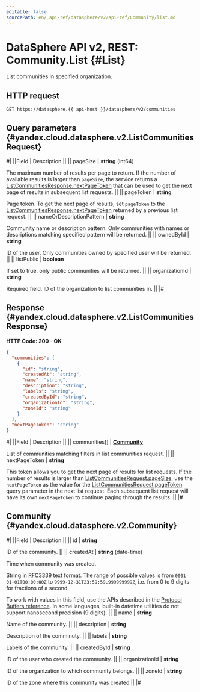 ```yaml
---
editable: false
sourcePath: en/_api-ref/datasphere/v2/api-ref/Community/list.md
---
```


# DataSphere API v2, REST: Community.List {#List}

List communities in specified organization.

## HTTP request

```
GET https://datasphere.{{ api-host }}/datasphere/v2/communities
```

## Query parameters {#yandex.cloud.datasphere.v2.ListCommunitiesRequest}

#|
||Field | Description ||
|| pageSize | **string** (int64)

The maximum number of results per page to return. If the number of available
results is larger than `pageSize`,
the service returns a [ListCommunitiesResponse.nextPageToken](#yandex.cloud.datasphere.v2.ListCommunitiesResponse)
that can be used to get the next page of results in subsequent list requests. ||
|| pageToken | **string**

Page token. To get the next page of results, set `pageToken` to the
[ListCommunitiesResponse.nextPageToken](#yandex.cloud.datasphere.v2.ListCommunitiesResponse) returned by a previous list request. ||
|| nameOrDescriptionPattern | **string**

Community name or description pattern.
Only communities with names or descriptions matching specified pattern will be returned. ||
|| ownedById | **string**

ID of the user. Only communities owned by specified user will be returned. ||
|| listPublic | **boolean**

If set to true, only public communities will be returned. ||
|| organizationId | **string**

Required field. ID of the organization to list communities in. ||
|#

## Response {#yandex.cloud.datasphere.v2.ListCommunitiesResponse}

**HTTP Code: 200 - OK**

```json
{
  "communities": [
    {
      "id": "string",
      "createdAt": "string",
      "name": "string",
      "description": "string",
      "labels": "string",
      "createdById": "string",
      "organizationId": "string",
      "zoneId": "string"
    }
  ],
  "nextPageToken": "string"
}
```

#|
||Field | Description ||
|| communities[] | **[Community](#yandex.cloud.datasphere.v2.Community)**

List of communities matching filters in list communities request. ||
|| nextPageToken | **string**

This token allows you to get the next page of results for list requests. If the number of results
is larger than [ListCommunitiesRequest.pageSize](#yandex.cloud.datasphere.v2.ListCommunitiesRequest), use
the `nextPageToken` as the value
for the [ListCommunitiesRequest.pageToken](#yandex.cloud.datasphere.v2.ListCommunitiesRequest) query parameter
in the next list request. Each subsequent list request will have its own
`nextPageToken` to continue paging through the results. ||
|#

## Community {#yandex.cloud.datasphere.v2.Community}

#|
||Field | Description ||
|| id | **string**

ID of the community. ||
|| createdAt | **string** (date-time)

Time when community was created.

String in [RFC3339](https://www.ietf.org/rfc/rfc3339.txt) text format. The range of possible values is from
`0001-01-01T00:00:00Z` to `9999-12-31T23:59:59.999999999Z`, i.e. from 0 to 9 digits for fractions of a second.

To work with values in this field, use the APIs described in the
[Protocol Buffers reference](https://developers.google.com/protocol-buffers/docs/reference/overview).
In some languages, built-in datetime utilities do not support nanosecond precision (9 digits). ||
|| name | **string**

Name of the community. ||
|| description | **string**

Description of the comminuty. ||
|| labels | **string**

Labels of the community. ||
|| createdById | **string**

ID of the user who created the community. ||
|| organizationId | **string**

ID of the organization to which community belongs. ||
|| zoneId | **string**

ID of the zone where this community was created ||
|#